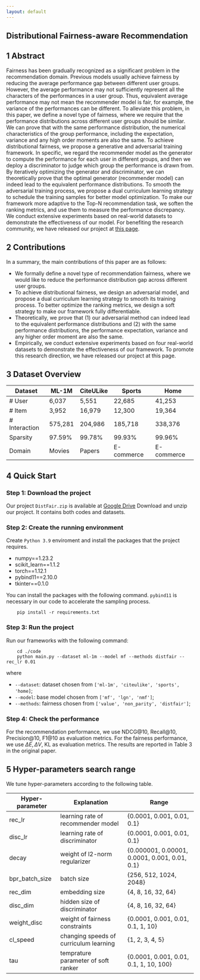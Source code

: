 ```yaml
---
layout: default
---
```


## Distributional Fairness-aware Recommendation

## 1 Abstract

Fairness has been gradually recognized as a significant problem in the recommendation domain.
Previous models usually achieve fairness by reducing the average performance gap between different user groups. 
However, the average performance may not sufficiently represent all the characters of the performances in a user group.
Thus, equivalent average performance may not mean the recommender model is fair, for example, the variance of the performances can be different.
To alleviate this problem, in this paper, we define a novel type of fairness, where we require that the performance distributions across different user groups should be similar. 
We can prove that with the same performance distribution, the numerical characteristics of the group performance, including the expectation, variance and any high order moments are also the same. 
To achieve distributional fairness, we propose a generative and adversarial training framework. 
In specific, we regard the recommender model as the generator to compute the performance for each user in different groups, and then we deploy a discriminator to judge which group the performance is drawn from.
By iteratively optimizing the generator and discriminator, we can theoretically prove that the optimal generator (recommender model) can indeed lead to the equivalent performance distributions.
To smooth the adversarial training process, we propose a dual curriculum learning strategy to schedule the training samples for better model optimization. To make our framework more adaptive to the Top-N recommendation task, we soften the ranking metrics, and use them to measure the performance discrepancy.
We conduct extensive experiments based on real-world datasets to demonstrate the effectiveness of our model. 
For benefiting the research community, we have released our project at [this page](https://distfair.github.io).

## 2 Contributions

In a summary, the main contributions of this paper are as follows:
- We formally define a novel type of recommendation fairness, where we would like to reduce the performance distribution gap across different user groups.
- To achieve distributional fairness, we design an adversarial model, and propose a dual curriculum learning strategy to smooth its training process. 
To better optimize the ranking metrics, we design a soft strategy to make our framework fully differentiable.
- Theoretically, we prove that (1) our adversarial method can indeed lead to the equivalent performance distributions and (2) with the same performance distributions, the performance expectation, variance and any higher order moment are also the same.
- Empirically, we conduct extensive experiments based on four real-world datasets to demonstrate the effectiveness of our framework. To promote this research direction, we have released our project at this page.
## 3 Dataset Overview

| Dataset        | ML-1M | CiteULike | Sports | Home |
| -------------- | ------ | ------ | ------------- | -------- |
| # User | 6,037    | 5,551  | 22,685       | 41,253   |
| # Item   | 3,952  | 16,979  | 12,300     | 19,364   |
| # Interaction  | 575,281 | 204,986  | 185,718     | 338,376  |
| Sparsity         | 97.59% | 99.78%    | 99.93%     | 99.96%  |
| Domain          | Movies | Papers | E-commerce       | E-commerce  |



## 4 Quick Start

### Step 1: Download the project

Our project `DistFair.zip` is available at [Google Drive](https://drive.google.com/file/d/1t-Hq-blEyr0DsU18C6aFPWcXHiybQqJv/view?usp=sharing) Download and unzip our project. It contains both codes and datasets.

### Step 2: Create the running environment

Create `Python 3.9` enviroment and install the packages that the project requires.
- numpy==1.23.2
- scikit_learn==1.1.2 
- torch==1.12.1
- pybind11==2.10.0
- tkinter==0.1.0

You can install the packages with the following command. `pybind11` is necessary in our code to accelerate the sampling process.

```
    pip install -r requirements.txt
```

### Step 3: Run the project
Run our frameworks with the following command:
```
    cd ./code
    python main.py --dataset ml-1m --model mf --methods distfair --rec_lr 0.01
```
where 
- `--dataset`: dataset chosen from `['ml-1m', 'citeulike', 'sports', 'home]`;
- `--model`: base model chosen from `['mf', 'lgn', 'nmf']`;
- `--methods`: fairness chosen from `['value', 'non_parity', 'distfair']`;

### Step 4: Check the performance

For the recommendation performance, we use NDCG@10, Recall@10, Precision@10, F1@10 as evaluation metrics. For the fairness performance, we use $\Delta E, \Delta V$, KL as evaluation metrics. The results are reported in Table 3 in the original paper.


## 5 Hyper-parameters search range

We tune hyper-parameters according to the following table.

| Hyper-parameter     | Explanation | Range |
| ------------------- | ---------------------------------------------------- | ------------------- |
| rec_lr | learning rate of recommender model | \{0.0001, 0.001, 0.01, 0.1\} |
| disc_lr | learning rate of discriminator | \{0.0001, 0.001, 0.01, 0.1\} |
| decay | weight of l2-norm regularizer | \{0.000001, 0.00001, 0.0001, 0.001, 0.01, 0.1\} |
| bpr_batch_size | batch size |  \{256, 512, 1024, 2048\} |
| rec_dim    | embedding size | \{4, 8, 16, 32, 64\} |
| disc_dim | hidden size of discriminator | \{4, 8, 16, 32, 64\} |
| weight_disc   | weight of fairness constraints |  \{0.0001, 0.001, 0.01, 0.1, 1, 10\} |
| cl_speed | changing speeds of curriculum learning | \{1, 2, 3, 4, 5\} |
| tau | temprature parameter of soft ranker | \{0.0001, 0.001, 0.01, 0.1, 1, 10, 100\} |
